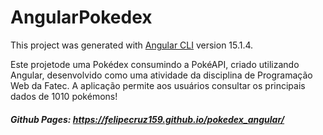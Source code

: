 # AngularPokedex

This project was generated with [Angular CLI](https://github.com/angular/angular-cli) version 15.1.4.

Este projetode uma Pokédex consumindo a PokéAPI, criado utilizando Angular, desenvolvido como uma atividade da disciplina de Programação Web da Fatec. A aplicação permite aos usuários consultar os principais dados de 1010 pokémons!

##### Github Pages: https://felipecruz159.github.io/pokedex_angular/
